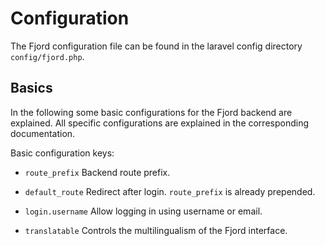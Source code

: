 # Configuration

The Fjord configuration file can be found in the laravel config directory `config/fjord.php`.

## Basics

In the following some basic configurations for the Fjord backend are explained. All specific configurations are explained in the corresponding documentation.

Basic configuration keys:

-   `route_prefix` Backend route prefix.

-   `default_route` Redirect after login. `route_prefix` is already prepended.

-   `login.username` Allow logging in using username or email.

-   `translatable` Controls the multilingualism of the Fjord interface.
